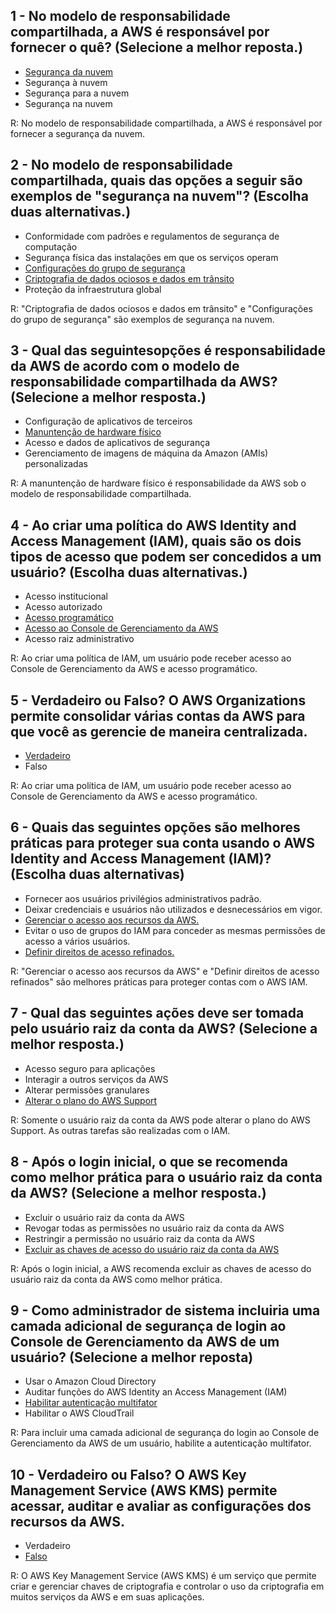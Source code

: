 ## 1 - No modelo de responsabilidade compartilhada, a AWS é responsável por fornecer o quê? (Selecione a melhor reposta.)

- <u>Segurança da nuvem</u>
- Segurança à nuvem
- Segurança para a nuvem
- Segurança na nuvem

R: No modelo de responsabilidade compartilhada, a AWS é responsável por fornecer a segurança da nuvem.

## 2 - No modelo de responsabilidade compartilhada, quais das opções a seguir são exemplos de "segurança na nuvem"? (Escolha duas alternativas.)

- Conformidade com padrões e regulamentos de segurança de computação
- Segurança física das instalações em que os serviços operam
- <u>Configurações do grupo de segurança</u>
- <u>Criptografia de dados ociosos e dados em trânsito</u>
- Proteção da infraestrutura global

R: "Criptografia de dados ociosos e dados em trânsito" e "Configurações do grupo de segurança" são exemplos de segurança na nuvem.

## 3 - Qual das seguintesopções é responsabilidade da AWS de acordo com o modelo de responsabilidade compartilhada da AWS? (Selecione a melhor resposta.)

- Configuração de aplicativos de terceiros
- <u>Manuntenção de hardware físico</u>
- Acesso e dados de aplicativos de segurança
- Gerenciamento de imagens de máquina da Amazon (AMIs) personalizadas

R: A manuntenção de hardware físico é responsabilidade da AWS sob o modelo de responsabilidade compartilhada.

## 4 - Ao criar uma política do AWS Identity and Access Management (IAM), quais são os dois tipos de acesso que podem ser concedidos a um usuário? (Escolha duas alternativas.)

- Acesso institucional
- Acesso autorizado
- <u>Acesso programático</u>
- <u>Acesso ao Console de Gerenciamento da AWS</u>
- Acesso raiz administrativo

R: Ao criar uma política de IAM, um usuário pode receber acesso ao Console de Gerenciamento da AWS e acesso programático.

## 5 - Verdadeiro ou Falso? O AWS Organizations permite consolidar várias contas da AWS para que você as gerencie de maneira centralizada.

- <u>Verdadeiro</u>
- Falso 

R: Ao criar uma política de IAM, um usuário pode receber acesso ao Console de Gerenciamento da AWS e acesso programático.

## 6 - Quais das seguintes opções são melhores práticas para proteger sua conta usando o AWS Identity and Access Management (IAM)? (Escolha duas alternativas)

- Fornecer aos usuários privilégios administrativos padrão.
- Deixar credenciais e usuários não utilizados e desnecessários em vigor.
- <u>Gerenciar o acesso aos recursos da AWS.</u>
- Evitar o uso de grupos do IAM para conceder as mesmas permissões de acesso a vários usuários.
- <u>Definir direitos de acesso refinados.</u>

R: "Gerenciar o acesso aos recursos da AWS" e "Definir direitos de acesso refinados" são melhores práticas para proteger contas com o AWS IAM.

## 7 - Qual das seguintes ações deve ser tomada pelo usuário raiz da conta da AWS? (Selecione a melhor resposta.)

- Acesso seguro para aplicações
- Interagir a outros serviços da AWS
- Alterar permissões granulares
- <u>Alterar o plano do AWS Support</u>

R: Somente o usuário raiz da conta da AWS pode alterar o plano do AWS Support. As outras tarefas são realizadas com o IAM.

## 8 - Após o login inicial, o que se recomenda como melhor prática para o usuário raiz da conta da AWS? (Selecione a melhor resposta.)

- Excluir o usuário raiz da conta da AWS
- Revogar todas as permissões no usuário raiz da conta da AWS
- Restringir a permissão no usuário raiz da conta da AWS
- <u>Excluir as chaves de acesso do usuário raiz da conta da AWS</u>

R: Após o login inicial, a AWS recomenda excluir as chaves de acesso do usuário raiz da conta da AWS como melhor prática.

## 9 - Como administrador de sistema incluiria uma camada adicional de segurança de login ao Console de Gerenciamento da AWS de um usuário? (Selecione a melhor reposta)

- Usar o Amazon Cloud Directory
- Auditar funções do AWS Identity an Access Management (IAM)
- <u>Habilitar autenticação multifator</u>
- Habilitar o AWS CloudTrail

R: Para incluir uma camada adicional de segurança do login ao Console de Gerenciamento da AWS de um usuário, habilite a autenticação multifator.

## 10 - Verdadeiro ou Falso? O AWS Key Management Service (AWS KMS) permite acessar, auditar e avaliar as configurações dos recursos da AWS.

- Verdadeiro
- <u>Falso</u>

R: O AWS Key Management Service (AWS KMS) é um serviço que permite criar e gerenciar chaves de criptografia e controlar o uso da criptografia em muitos serviços da AWS e em suas aplicações.
